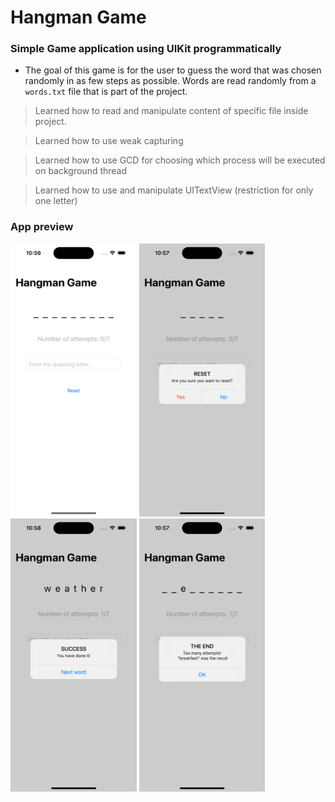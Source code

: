 # Hangman Game
### Simple Game application using UIKit programmatically

- The goal of this game is for the user to guess the word that was chosen randomly in as few steps as possible. Words are read randomly from a `words.txt` file that is part of the project.

> Learned how to read and manipulate content of specific file inside project.

> Learned how to use weak capturing 

> Learned how to use GCD for choosing which process will be executed on background thread

> Learned how to use and manipulate UITextView (restriction for only one letter)
### App preview

<img src="Screenshots/Main View.png" alt="Screenshot-01" width="40%" height="40%"> 

<img src="Screenshots/Reset.png" alt="Screenshot-02" width="40%" height="40%">

<img src="Screenshots/Success.png" alt="Screenshot-03" width="40%" height="40%">

<img src="Screenshots/The End.png" alt="Screenshot-04" width="40%" height="40%">


